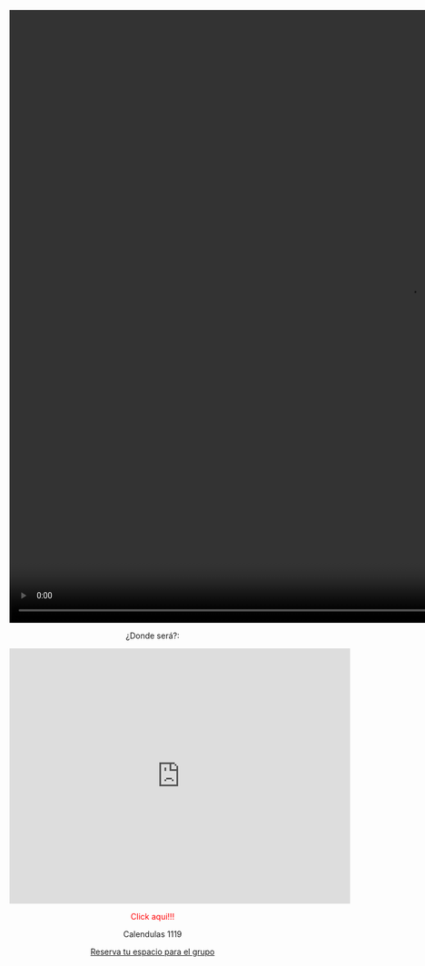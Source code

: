 <html>
	<head>
		<meta charset="utf-8">
		<title>
			Mi cumpleaños!!!
		</title>
		<link href="CSS/CSS.css" rel="stylesheet" type="text/css">
		<meta name="viewport" content="width=device-width, user-scalable=no, initial-scale=1.0, maximun-scale=1.0, minimun-scale=1.0">
	</head>
	<body background="Imagen/images.jpg" marginwidth="1">
		<p><center>
			<video width="1400" height="1080" contextmenu muted="muted" autoplay="autoplay" loop="loop">
				<source src="Videos/Fondo.mp4" type="video/mp4">
			</video>
		</center></p>
		<center><p span class="Titulo">¿Donde será?:</p>
		<p><iframe src="https://www.google.com/maps/embed?pb=!1m18!1m12!1m3!1d3902.477122740976!2d-77.0119256!3d-12.0106387!2m3!1f0!2f0!3f0!3m2!1i1024!2i768!4f13.1!3m3!1m2!1s0x9105cf623fb7a9ef%3A0xebcf4a116d0372ad!2sLas%20Cal%C3%A9ndulas%201119%2C%20San%20Juan%20de%20Lurigancho%2015404!5e0!3m2!1ses-419!2spe!4v1729905901306!5m2!1ses-419!2spe" width="600" height="450" style="border:0;" allowfullscreen="" loading="lazy" referrerpolicy="no-referrer-when-downgrade"></iframe></p>
		<p><font color="#FF0004">Click aqui!!!</font></p>
		<p class="Titulo">Calendulas 1119</p>
		<p span class="Titulo"><a href="https://forms.gle/m4dnFKD7hmauFq6f9">Reserva tu espacio para el grupo</a></p></center>
	</body>
</html>
